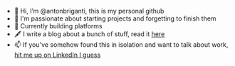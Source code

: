 - 👋 Hi, I’m @antonbriganti, this is my personal github
- 💖 I'm passionate about starting projects and forgetting to finish them
- 🤔 Currently building platforms
- 🖋️ I write a blog about a bunch of stuff, read it [here](https://blog.antonbriganti.com)
- 📫 If you've somehow found this in isolation and want to talk about work, [hit me up on LinkedIn I guess](https://www.linkedin.com/in/anton-briganti/)

<!---
antonbriganti/antonbriganti is a ✨ special ✨ repository because its `README.md` (this file) appears on your GitHub profile.
You can click the Preview link to take a look at your changes.
--->
